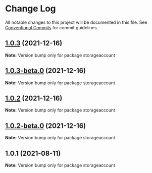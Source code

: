 # Change Log

All notable changes to this project will be documented in this file.
See [Conventional Commits](https://conventionalcommits.org) for commit guidelines.

## [1.0.3](https://github.com/Stijnc/sca.lerna/compare/storageaccount@1.0.1...storageaccount@1.0.3) (2021-12-16)

**Note:** Version bump only for package storageaccount





## [1.0.3-beta.0](https://github.com/Stijnc/sca.lerna/compare/storageaccount@1.0.1...storageaccount@1.0.3-beta.0) (2021-12-16)

**Note:** Version bump only for package storageaccount





## [1.0.2](https://github.com/Stijnc/sca.lerna/compare/storageaccount@1.0.1...storageaccount@1.0.2) (2021-12-16)

**Note:** Version bump only for package storageaccount





## [1.0.2-beta.0](https://github.com/Stijnc/sca.lerna/compare/storageaccount@1.0.1...storageaccount@1.0.2-beta.0) (2021-12-16)

**Note:** Version bump only for package storageaccount





## 1.0.1 (2021-08-11)

**Note:** Version bump only for package storageaccount
